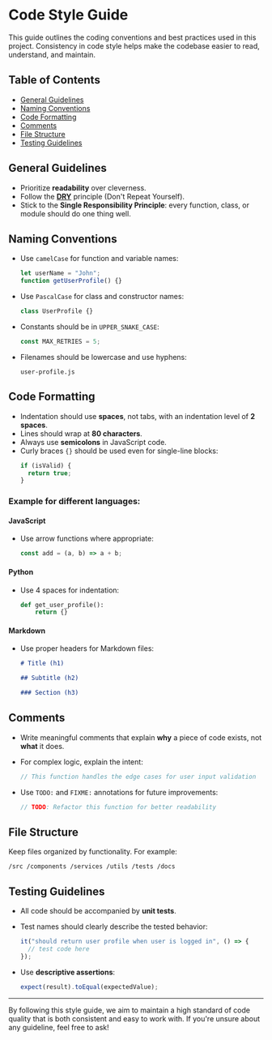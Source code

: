# Code Style Guide

This guide outlines the coding conventions and best practices used in this project. Consistency in code style helps make the codebase easier to read, understand, and maintain.

## Table of Contents

- [General Guidelines](#general-guidelines)
- [Naming Conventions](#naming-conventions)
- [Code Formatting](#code-formatting)
- [Comments](#comments)
- [File Structure](#file-structure)
- [Testing Guidelines](#testing-guidelines)

## General Guidelines

- Prioritize **readability** over cleverness.
- Follow the **[DRY](https://en.wikipedia.org/wiki/Don%27t_repeat_yourself)** principle (Don't Repeat Yourself).
- Stick to the **Single Responsibility Principle**: every function, class, or module should do one thing well.

## Naming Conventions

- Use `camelCase` for function and variable names:

  ```js
  let userName = "John";
  function getUserProfile() {}
  ```

- Use `PascalCase` for class and constructor names:

  ```js
  class UserProfile {}
  ```

- Constants should be in `UPPER_SNAKE_CASE`:

  ```js
  const MAX_RETRIES = 5;
  ```

- Filenames should be lowercase and use hyphens:
  ```
  user-profile.js
  ```

## Code Formatting

- Indentation should use **spaces**, not tabs, with an indentation level of **2 spaces**.
- Lines should wrap at **80 characters**.
- Always use **semicolons** in JavaScript code.
- Curly braces `{}` should be used even for single-line blocks:
  ```js
  if (isValid) {
    return true;
  }
  ```

### Example for different languages:

#### JavaScript

- Use arrow functions where appropriate:
  ```js
  const add = (a, b) => a + b;
  ```

#### Python

- Use 4 spaces for indentation:
  ```python
  def get_user_profile():
      return {}
  ```

#### Markdown

- Use proper headers for Markdown files:
  ```markdown
  # Title (h1)

  ## Subtitle (h2)

  ### Section (h3)
  ```

## Comments

- Write meaningful comments that explain **why** a piece of code exists, not **what** it does.
- For complex logic, explain the intent:

  ```js
  // This function handles the edge cases for user input validation
  ```

- Use `TODO:` and `FIXME:` annotations for future improvements:
  ```js
  // TODO: Refactor this function for better readability
  ```

## File Structure

Keep files organized by functionality. For example:

`/src /components /services /utils /tests /docs`

## Testing Guidelines

- All code should be accompanied by **unit tests**.
- Test names should clearly describe the tested behavior:

  ```js
  it("should return user profile when user is logged in", () => {
    // test code here
  });
  ```

- Use **descriptive assertions**:
  ```js
  expect(result).toEqual(expectedValue);
  ```

---

By following this style guide, we aim to maintain a high standard of code quality that is both consistent and easy to work with. If you're unsure about any guideline, feel free to ask!
